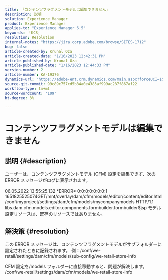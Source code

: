 ```yaml
---
title: 「コンテンツフラグメントモデルは編集できません」
description: 説明
solution: Experience Manager
product: Experience Manager
applies-to: "Experience Manager 6.5"
keywords: 「KCS」
resolution: Resolution
internal-notes: "https://jira.corp.adobe.com/browse/SITES-1712"
bug: false
article-created-by: Krunal Oza
article-created-date: "1/16/2023 12:42:31 PM"
article-published-by: Krunal Oza
article-published-date: "1/16/2023 12:44:33 PM"
version-number: 2
article-number: KA-19376
dynamics-url: "https://adobe-ent.crm.dynamics.com/main.aspx?forceUCI=1&pagetype=entityrecord&etn=knowledgearticle&id=7febce37-9b95-ed11-aad1-6045bd006793"
source-git-commit: 99c89c757cd5b84a0e4383af999ac287f867af22
workflow-type: tm+mt
source-wordcount: '109'
ht-degree: 3%

---
```


# コンテンツフラグメントモデルは編集できません

## 説明 {#description}


ユーザーは、コンテンツフラグメントモデル (CFM) 設定を編集できず、次の ERROR メッセージがログに表示されます。
<br><br>06.05.2022 13:55:25.132 \*ERROR\* 0:0:0:0:0:0:0:1 1651825525074GET/mnt/overlay/dam/cfm/models/editor/content/editor.html/conf/myproject/settings/dam/cfm/models/mycompanymodels HTTP/1.1 libs.dam.cfm.models.editor.components.formbuilder.formbuilder$jsp モデル設定リソースは、既存のリソースではありません。<br>

## 解決策 {#resolution}


この ERROR メッセージは、コンテンツフラグメントモデルがサブフォルダーに設定されたときに記録されます。
例：/conf/we-retail/settings/dam/cfm/models/sub-config/we-retail-store-info 

CFM 設定を/models フォルダーに直接移動すると、問題が解決します。
/conf/we-retail/settings/dam/cfm/models/we-retail-store-info
